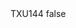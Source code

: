<?xml version="1.0" encoding="UTF-8"?>
<CustomMetadata xmlns="http://soap.sforce.com/2006/04/metadata">
    <label>TXU144</label>
    <protected>false</protected>
</CustomMetadata>
